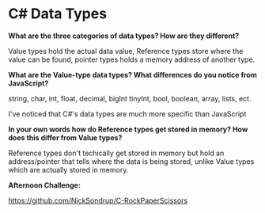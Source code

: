 #  C# Data Types 

**What are the three categories of data types? How are they different?**

Value types hold the actual data value, 
Reference types store where the value can be found,
pointer types holds a memory address of another type. 

**What are the Value-type data types? What differences do you notice from JavaScript?**

string, char, int, float, decimal, bigInt tinyInt, bool, boolean, array, lists, ect. 

I've noticed that C#'s data types are much more specific than JavaScript

**In your own words how do Reference types get stored in memory? How does this differ from Value types?**

Reference types don't techically get stored in memory but hold an address/pointer that tells where the data is being stored, unlike Value types which are actually stored in memory. 

**Afternoon Challenge:**

https://github.com/NickSondrup/C-RockPaperScissors